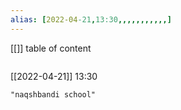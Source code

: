 ```yaml
---
alias: [2022-04-21,13:30,,,,,,,,,,,]
---
```

[[]]
table of content
```toc
```

[[2022-04-21]] 13:30

```query
"naqshbandi school"
```